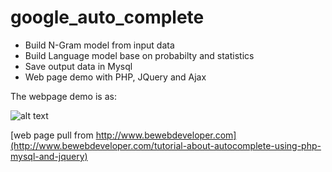 # google_auto_complete

* Build N-Gram model from input data
* Build Language model base on probabilty and statistics
* Save output data in Mysql
* Web page demo with PHP, JQuery and Ajax 

The webpage demo is as:

![alt text](https://github.com/Wei2Wakeup/google_auto_complete/blob/master/demo/Screenshot%20from%202017-10-02%2000-56-08.png "demo screen shot")

[web page pull from http://www.bewebdeveloper.com](http://www.bewebdeveloper.com/tutorial-about-autocomplete-using-php-mysql-and-jquery)

